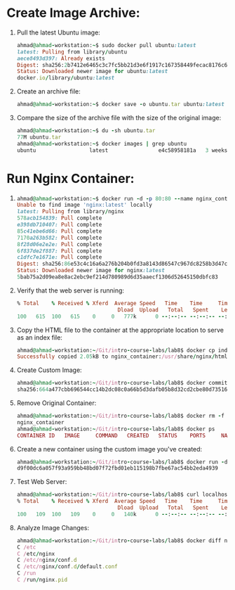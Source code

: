 # Create Image Archive:
1. Pull the latest Ubuntu image:
    ```ruby
    ahmad@ahmad-workstation:~$ sudo docker pull ubuntu:latest
    latest: Pulling from library/ubuntu
    aece8493d397: Already exists 
    Digest: sha256:2b7412e6465c3c7fc5bb21d3e6f1917c167358449fecac8176c6e496e5c1f05f
    Status: Downloaded newer image for ubuntu:latest
    docker.io/library/ubuntu:latest

    ```
2. Create an archive file:
    ```ruby
    ahmad@ahmad-workstation:~$ docker save -o ubuntu.tar ubuntu:latest
    ```
3. Compare the size of the archive file with the size of the original image:
    ```ruby
    ahmad@ahmad-workstation:~$ du -sh ubuntu.tar
    77M	ubuntu.tar
    ahmad@ahmad-workstation:~$ docker images | grep ubuntu
    ubuntu                 latest                e4c58958181a   3 weeks ago    77.8MB
    ```

# Run Nginx Container:
1.  ```ruby 
    ahmad@ahmad-workstation:~$ docker run -d -p 80:80 --name nginx_container nginx
    Unable to find image 'nginx:latest' locally
    latest: Pulling from library/nginx
    578acb154839: Pull complete 
    e398db710407: Pull complete 
    85c41ebe6d66: Pull complete 
    7170a263b582: Pull complete 
    8f28d06e2e2e: Pull complete 
    6f837de2f887: Pull complete 
    c1dfc7e1671e: Pull complete 
    Digest: sha256:86e53c4c16a6a276b204b0fd3a8143d86547c967dc8258b3d47c3a21bb68d3c6
    Status: Downloaded newer image for nginx:latest
    5bab75a2d09ea8e8ac2ebc9ef214d780989d6d35aaecf1306d52645150dbfc83
    ```
2. Verify that the web server is running:
    ```ruby
    % Total    % Received % Xferd  Average Speed   Time    Time     Time  Current
                                    Dload  Upload   Total   Spent    Left  Speed
    100   615  100   615    0     0   777k      0 --:--:-- --:--:-- --:--:--  600k
    ```

3. Copy the HTML file to the container at the appropriate location to serve as an index file:
    ```ruby
    ahmad@ahmad-workstation:~/Git/intro-course-labs/lab8$ docker cp index.html nginx_container:/usr/share/nginx/html
    Successfully copied 2.05kB to nginx_container:/usr/share/nginx/html
    ```
4. Create Custom Image:
    ```ruby
    ahmad@ahmad-workstation:~/Git/intro-course-labs/lab8$ docker commit nginx_container my_website:latest
    sha256:664a477cbb696544cc14b2dc08c0a66b5d3dafb05b8d32cd2cbe80d73516c311
    ```
5. Remove Original Container:
    ```ruby
    ahmad@ahmad-workstation:~/Git/intro-course-labs/lab8$ docker rm -f nginx_container
    nginx_container
    ahmad@ahmad-workstation:~/Git/intro-course-labs/lab8$ docker ps 
    CONTAINER ID   IMAGE     COMMAND   CREATED   STATUS    PORTS     NAMES
    ```
6. Create a new container using the custom image you've created: 
    ```ruby
    ahmad@ahmad-workstation:~/Git/intro-course-labs/lab8$ docker run -d -p 80:80 --name new_container my_website:latest
    d9f00dc6a057f93a959bb48bd07f72fbd01eb115198b7fbe67ac54bb2eda4939
    ```

7. Test Web Server:
    ```ruby
    ahmad@ahmad-workstation:~/Git/intro-course-labs/lab8$ curl localhost:80 -o my_website.html
    % Total    % Received % Xferd  Average Speed   Time    Time     Time  Current
                                    Dload  Upload   Total   Spent    Left  Speed
    100   109  100   109    0     0   140k      0 --:--:-- --:--:-- --:--:--  106k
    ```

8. Analyze Image Changes:
    ```ruby
    ahmad@ahmad-workstation:~/Git/intro-course-labs/lab8$ docker diff new_container
    C /etc
    C /etc/nginx
    C /etc/nginx/conf.d
    C /etc/nginx/conf.d/default.conf
    C /run
    C /run/nginx.pid
    ```